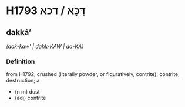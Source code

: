 # H1793 דַּכָּא / דכא

## dakkâʼ

_(dak-kaw' | dahk-KAW | da-KA)_

### Definition

from H1792; crushed (literally powder, or figuratively, contrite); contrite, destruction; a

- (n m) dust
- (adj) contrite
